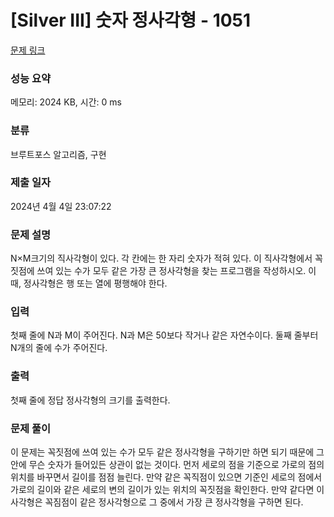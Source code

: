 # [Silver III] 숫자 정사각형 - 1051 

[문제 링크](https://www.acmicpc.net/problem/1051) 

### 성능 요약

메모리: 2024 KB, 시간: 0 ms

### 분류

브루트포스 알고리즘, 구현

### 제출 일자

2024년 4월 4일 23:07:22

### 문제 설명

<p>N×M크기의 직사각형이 있다. 각 칸에는 한 자리 숫자가 적혀 있다. 이 직사각형에서 꼭짓점에 쓰여 있는 수가 모두 같은 가장 큰 정사각형을 찾는 프로그램을 작성하시오. 이때, 정사각형은 행 또는 열에 평행해야 한다.</p>

### 입력 

 <p>첫째 줄에 N과 M이 주어진다. N과 M은 50보다 작거나 같은 자연수이다. 둘째 줄부터 N개의 줄에 수가 주어진다.</p>

### 출력 

 <p>첫째 줄에 정답 정사각형의 크기를 출력한다.</p>

### 문제 풀이

 <p> 이 문제는 꼭짓점에 쓰여 있는 수가 모두 같은 정사각형을 구하기만 하면 되기 때문에 그 안에 무슨 숫자가 들어있든 상관이 없는 것이다. 먼저 세로의 점을 기준으로 가로의 점의 위치를 바꾸면서 길이를 점점 늘린다. 만약 같은 꼭직점이 있으면 기준인 세로의 점에서 가로의 길이와 같은 세로의 변의 길이가 있는 위치의 꼭짓점을 확인한다. 만약 같다면 이 사각형은 꼭짐점이 같은 정사각형으로 그 중에서 가장 큰 정사각형을 구하면 된다.</p>

